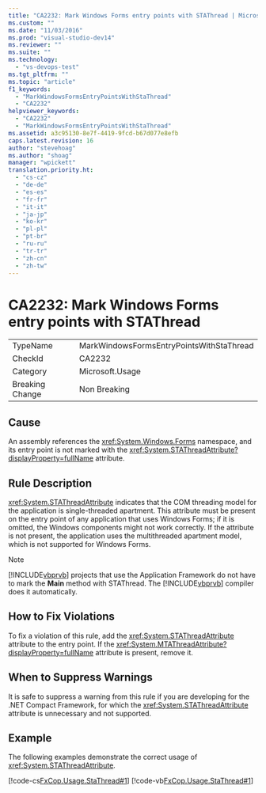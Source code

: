 ```yaml
---
title: "CA2232: Mark Windows Forms entry points with STAThread | Microsoft Docs"
ms.custom: ""
ms.date: "11/03/2016"
ms.prod: "visual-studio-dev14"
ms.reviewer: ""
ms.suite: ""
ms.technology: 
  - "vs-devops-test"
ms.tgt_pltfrm: ""
ms.topic: "article"
f1_keywords: 
  - "MarkWindowsFormsEntryPointsWithStaThread"
  - "CA2232"
helpviewer_keywords: 
  - "CA2232"
  - "MarkWindowsFormsEntryPointsWithStaThread"
ms.assetid: a3c95130-8e7f-4419-9fcd-b67d077e8efb
caps.latest.revision: 16
author: "stevehoag"
ms.author: "shoag"
manager: "wpickett"
translation.priority.ht: 
  - "cs-cz"
  - "de-de"
  - "es-es"
  - "fr-fr"
  - "it-it"
  - "ja-jp"
  - "ko-kr"
  - "pl-pl"
  - "pt-br"
  - "ru-ru"
  - "tr-tr"
  - "zh-cn"
  - "zh-tw"
---
```

# CA2232: Mark Windows Forms entry points with STAThread
|||  
|-|-|  
|TypeName|MarkWindowsFormsEntryPointsWithStaThread|  
|CheckId|CA2232|  
|Category|Microsoft.Usage|  
|Breaking Change|Non Breaking|  
  
## Cause  
 An assembly references the <xref:System.Windows.Forms> namespace, and its entry point is not marked with the <xref:System.STAThreadAttribute?displayProperty=fullName> attribute.  
  
## Rule Description  
 <xref:System.STAThreadAttribute> indicates that the COM threading model for the application is single-threaded apartment. This attribute must be present on the entry point of any application that uses Windows Forms; if it is omitted, the Windows components might not work correctly. If the attribute is not present, the application uses the multithreaded apartment model, which is not supported for Windows Forms.  
  
> [!NOTE]
>  [!INCLUDE[vbprvb](../code-quality/includes/vbprvb_md.md)] projects that use the Application Framework do not have to mark the **Main** method with STAThread. The [!INCLUDE[vbprvb](../code-quality/includes/vbprvb_md.md)] compiler does it automatically.  
  
## How to Fix Violations  
 To fix a violation of this rule, add the <xref:System.STAThreadAttribute> attribute to the entry point. If the <xref:System.MTAThreadAttribute?displayProperty=fullName> attribute is present, remove it.  
  
## When to Suppress Warnings  
 It is safe to suppress a warning from this rule if you are developing for the .NET Compact Framework, for which the <xref:System.STAThreadAttribute> attribute is unnecessary and not supported.  
  
## Example  
 The following examples demonstrate the correct usage of <xref:System.STAThreadAttribute>.  
  
 [!code-cs[FxCop.Usage.StaThread#1](../code-quality/codesnippet/CSharp/ca2232-mark-windows-forms-entry-points-with-stathread_1.cs)]
 [!code-vb[FxCop.Usage.StaThread#1](../code-quality/codesnippet/VisualBasic/ca2232-mark-windows-forms-entry-points-with-stathread_1.vb)]